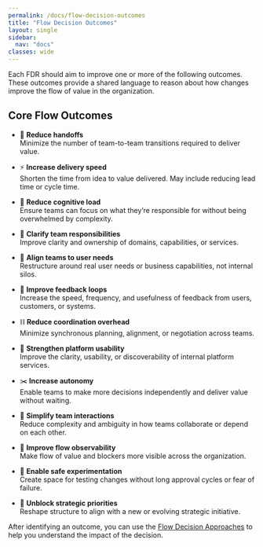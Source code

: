 ```yaml
---
permalink: /docs/flow-decision-outcomes
title: "Flow Decision Outcomes"
layout: single
sidebar:
  nav: "docs"
classes: wide
---
```


Each FDR should aim to improve one or more of the following outcomes. These outcomes provide a shared language to reason about how changes improve the flow of value in the organization.

## Core Flow Outcomes

- 🔁 **Reduce handoffs**  
  Minimize the number of team-to-team transitions required to deliver value.

- ⚡ **Increase delivery speed**  
  Shorten the time from idea to value delivered. May include reducing lead time or cycle time.

- 🧠 **Reduce cognitive load**  
  Ensure teams can focus on what they’re responsible for without being overwhelmed by complexity.

- 🧭 **Clarify team responsibilities**  
  Improve clarity and ownership of domains, capabilities, or services.

- 🎯 **Align teams to user needs**  
  Restructure around real user needs or business capabilities, not internal silos.

- 🔄 **Improve feedback loops**  
  Increase the speed, frequency, and usefulness of feedback from users, customers, or systems.

- ⛓️ **Reduce coordination overhead**  
  Minimize synchronous planning, alignment, or negotiation across teams.

- 🧰 **Strengthen platform usability**  
  Improve the clarity, usability, or discoverability of internal platform services.

- ✂️ **Increase autonomy**  
  Enable teams to make more decisions independently and deliver value without waiting.

- 🔗 **Simplify team interactions**  
  Reduce complexity and ambiguity in how teams collaborate or depend on each other.

- 👀 **Improve flow observability**  
  Make flow of value and blockers more visible across the organization.

- 🧪 **Enable safe experimentation**  
  Create space for testing changes without long approval cycles or fear of failure.

- 🚀 **Unblock strategic priorities**  
  Reshape structure to align with a new or evolving strategic initiative.

After identifying an outcome, you can use the [Flow Decision Approaches](/docs/flow-decision-approaches) to help you understand the impact of the decision.